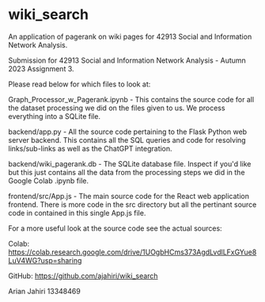 # wiki_search

An application of pagerank on wiki pages for 42913 Social and Information Network Analysis.

Submission for 42913 Social and Information Network Analysis - Autumn 2023 Assignment 3.

Please read below for which files to look at:

Graph_Processor_w_Pagerank.ipynb - This contains the source code for all the dataset processing we did on the files given to us. We process everything into a SQLite file.

backend/app.py - All the source code pertaining to the Flask Python web server backend. This contains all the SQL queries and code for resolving links/sub-links as well as the ChatGPT integration.

backend/wiki_pagerank.db - The SQLite database file. Inspect if you'd like but this just contains all the data from the processing steps we did in the Google Colab .ipynb file.

frontend/src/App.js - The main source code for the React web application frontend. There is more code in the src directory but all the pertinant source code in contained in this single App.js file.

For a more useful look at the source code see the actual sources:

Colab: https://colab.research.google.com/drive/1UOgbHCms373AgdLvdlLFxGYue8LuV4WG?usp=sharing

GitHub: https://github.com/ajahiri/wiki_search

Arian Jahiri 13348469
